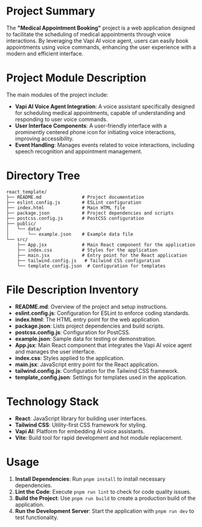 # Project Summary
The **"Medical Appointment Booking"** project is a web application designed to facilitate the scheduling of medical appointments through voice interactions. By leveraging the Vapi AI voice agent, users can easily book appointments using voice commands, enhancing the user experience with a modern and efficient interface.

# Project Module Description
The main modules of the project include:
- **Vapi AI Voice Agent Integration**: A voice assistant specifically designed for scheduling medical appointments, capable of understanding and responding to user voice commands.
- **User Interface Components**: A user-friendly interface with a prominently centered phone icon for initiating voice interactions, improving accessibility.
- **Event Handling**: Manages events related to voice interactions, including speech recognition and appointment management.

# Directory Tree
```
react_template/
├── README.md               # Project documentation
├── eslint.config.js        # ESLint configuration
├── index.html              # Main HTML file
├── package.json            # Project dependencies and scripts
├── postcss.config.js       # PostCSS configuration
├── public/
│   └── data/
│       └── example.json    # Example data file
└── src/
    ├── App.jsx             # Main React component for the application
    ├── index.css           # Styles for the application
    ├── main.jsx            # Entry point for the React application
    ├── tailwind.config.js   # Tailwind CSS configuration
    └── template_config.json  # Configuration for templates
```

# File Description Inventory
- **README.md**: Overview of the project and setup instructions.
- **eslint.config.js**: Configuration for ESLint to enforce coding standards.
- **index.html**: The HTML entry point for the web application.
- **package.json**: Lists project dependencies and build scripts.
- **postcss.config.js**: Configuration for PostCSS.
- **example.json**: Sample data for testing or demonstration.
- **App.jsx**: Main React component that integrates the Vapi AI voice agent and manages the user interface.
- **index.css**: Styles applied to the application.
- **main.jsx**: JavaScript entry point for the React application.
- **tailwind.config.js**: Configuration for the Tailwind CSS framework.
- **template_config.json**: Settings for templates used in the application.

# Technology Stack
- **React**: JavaScript library for building user interfaces.
- **Tailwind CSS**: Utility-first CSS framework for styling.
- **Vapi AI**: Platform for embedding AI voice assistants.
- **Vite**: Build tool for rapid development and hot module replacement.

# Usage
1. **Install Dependencies**: Run `pnpm install` to install necessary dependencies.
2. **Lint the Code**: Execute `pnpm run lint` to check for code quality issues.
3. **Build the Project**: Use `pnpm run build` to create a production build of the application.
4. **Run the Development Server**: Start the application with `pnpm run dev` to test functionality.
